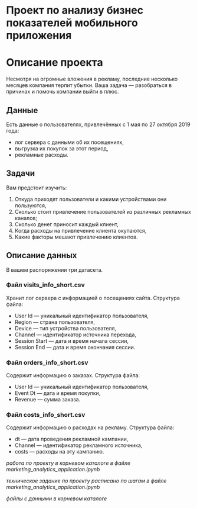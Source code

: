 # Проект по анализу бизнес показателей мобильного приложения
# Описание проекта

Несмотря на огромные вложения в рекламу, последние несколько месяцев компания терпит убытки. Ваша задача — разобраться в причинах и помочь компании выйти в плюс.

## Данные

Есть данные о пользователях, привлечённых с 1 мая по 27 октября 2019 года:

- лог сервера с данными об их посещениях,
- выгрузка их покупок за этот период,
- рекламные расходы.

## Задачи

Вам предстоит изучить:

1. Откуда приходят пользователи и какими устройствами они пользуются,
2. Сколько стоит привлечение пользователей из различных рекламных каналов;
3. Сколько денег приносит каждый клиент,
4. Когда расходы на привлечение клиента окупаются,
5. Какие факторы мешают привлечению клиентов.

## Описание данных

В вашем распоряжении три датасета.

### Файл visits_info_short.csv

Хранит лог сервера с информацией о посещениях сайта. Структура файла:

- User Id — уникальный идентификатор пользователя,
- Region — страна пользователя,
- Device — тип устройства пользователя,
- Channel — идентификатор источника перехода,
- Session Start — дата и время начала сессии,
- Session End — дата и время окончания сессии.

### Файл orders_info_short.csv

Содержит информацию о заказах. Структура файла:

- User Id — уникальный идентификатор пользователя,
- Event Dt — дата и время покупки,
- Revenue — сумма заказа.

### Файл costs_info_short.csv

Содержит информацию о расходах на рекламу. Структура файла:

- dt — дата проведения рекламной кампании,
- Channel — идентификатор рекламного источника,
- costs — расходы на эту кампанию.


*работа по проекту в корневом каталоге в файле marketing_analytics_application.ipynb*

*техническое задание по проекту расписано по шагам в файле marketing_analytics_application.ipynb*

*файлы с данными в корневом каталоге*
